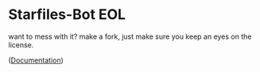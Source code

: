 # Starfiles-Bot EOL

want to mess with it? make a fork, just make sure you keep an eyes on the license.

([Documentation](https://crafterpika.github.io/starfiles-bot/))
